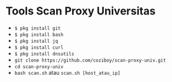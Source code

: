 # Tools Scan Proxy Universitas
 - `$ pkg install git`
 - `$ pkg install bash`
 - `$ pkg install jq`
 - `$ pkg install curl`
 - `$ pkg install dnsutils`
 - `git clone https://github.com/coziboy/scan-proxy-univ.git`
 - `cd scan-proxy-univ`
 - `bash scan.sh` atau `scan.sh [host_atau_ip]`
